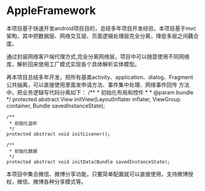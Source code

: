 AppleFramework
==============

本项目基于快速开发android项目目的，总结多年项目开发经验，本项目基于mvc架构，其中把数据层、网络交互层、页面逻辑处理层完全分离，降低多层之间藕合度。

通过封装网络客户端代理方式,完全分离网络层，项目中可以随意使用不同网络库，解析回来使用工厂模式实现各个具体解析实体模型。

再本项目总结多年开发，把所有基类activity、application、dialog、Fragment 公共抽离，可以直接使用里面发申请方法、事件集中处理、网络事件回传
方法中，把业务逻辑写代码分离如下：
  /**
	 * 初始化布局和控件
	 * 
	 * @param bundle
	 */
	protected abstract View initView(LayoutInflater inflater, ViewGroup container,
			Bundle savedInstanceState);

	/**
	 * 初始化监听
	 */
	protected abstract void initLisener();
	
	/**
	 * 初始化数据
	 */
	protected abstract void initData(Bundle savedInstanceState);

 
 本项目中集合微信、微博分享功能，只要简单配置就可以直接使用，支持微博授权，微信、微博各种分享模式等。



